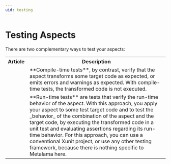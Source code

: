 ```yaml
---
uid: testing
---
```


# Testing Aspects

There are two complementary ways to test your aspects: 

<table>
    <tr>
        <th>Article</th>
        <th>Description</th>
    <tr>
    <tr>
        <td>
            <xref:compile-time-testing>
        </td>
        <td>
             **Compile-time tests**, by contrast, verify that the aspect transforms some target code as expected, or emits errors and warnings as expected. With compile-time tests, the transformed code is not executed.
        </td>
    </tr>    
    <tr>
        <td>
            <xref:run-time-testing>
        </td>
        <td>
        **Run-time tests** are tests that verify the run-time behavior of the aspect. With this approach, you apply your aspect to some test target code and to test the _behavior_ of the combination of the aspect and the target code, by executing the transformed code in a unit test and evaluating assertions regarding its run-time behavior. For this approach, you can use a conventional Xunit project, or use any other testing framework, because there is nothing specific to Metalama here.
        </td>
    </tr>
   
